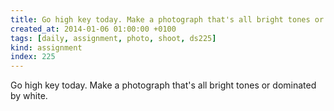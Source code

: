 ```yaml
---
title: Go high key today. Make a photograph that's all bright tones or dominated by white.
created_at: 2014-01-06 01:00:00 +0100
tags: [daily, assignment, photo, shoot, ds225]
kind: assignment
index: 225
---
```


Go high key today. Make a photograph that's all bright tones or dominated by white.
